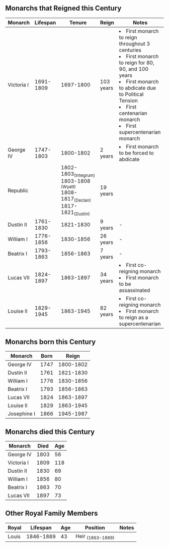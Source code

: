 ## Monarchs that Reigned this Century
| Monarch | Lifespan | Tenure | Reign | Notes |
| ------- | ------- | ------- | ----- | ------- |
| Victoria I | 1691-1809 | 1697-1800 | 103 years  | <li>First monarch to reign throughout 3 centuries</li><li>First monarch to reign for 80, 90, and 100 years</li><li>First monarch to abdicate due to Political Tension</li><li>First centenarian monarch</li><li>First supercentenarian monarch</li> |
| George IV | 1747-1803 | 1800-1802 | 2 years  | <li>First monarch to be forced to abdicate</li> |
| Republic || 1802-1803<sub>(Integrum)</sub><br>1803-1808 <sub>(Wyatt)</sub><br>1808-1817<sub>(Declan)</sub><br>1817-1821<sub>(Dustin)</sub> | 19 years  ||
| Dustin II | 1761-1830 | 1821-1830 | 9 years  |-|
| William I | 1776-1856 | 1830-1856 | 26 years  |-|
| Beatrix I | 1793-1863 | 1856-1863 | 7 years  |-|
| Lucas VII | 1824-1897 | 1863-1897 | 34 years  |<li>First co-reigning monarch</li><li>First monarch to be assassinated</li>|
| Louise II | 1829-1945 | 1863-1945 | 82 years  |<li>First co-reigning monarch</li><li>First monarch to reign as a supercentenarian</li>|

## Monarchs born this Century
| Monarch | Born | Reign |
| ------- | ------- | ----- |
| George IV | 1747 | 1800-1802 |
| Dustin II | 1761 | 1821-1830 |
| William I | 1776 | 1830-1856 |
| Beatrix I | 1793 | 1856-1863 |
| Lucas VII | 1824 | 1863-1897 |
| Louise II | 1829 | 1863-1945 |
| Josephine I | 1866 | 1945-1987 |


## Monarchs died this Century
| Monarch | Died | Age |
| ------- | ------- | ----- |
| George IV | 1803 | 56 |
| Victoria I | 1809 | 118 |
| Dustin II | 1830 | 69 |
| William I | 1856 | 80 |
| Beatrix I | 1863 | 70 |
| Lucas VII | 1897 | 73 |


## Other Royal Family Members

| Royal | Lifespan | Age | Position | Notes |
| ----- | -------- | --- | -------- | ----- |
| Louis | 1846-1889 | 43 | Heir <sub>(1863-1889)</sub> ||
